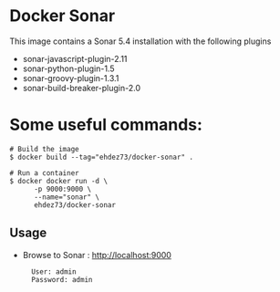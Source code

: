 # Docker Sonar

This image contains a Sonar 5.4 installation with the following plugins

   * sonar-javascript-plugin-2.11
   * sonar-python-plugin-1.5
   * sonar-groovy-plugin-1.3.1
   * sonar-build-breaker-plugin-2.0

# Some useful commands:

    # Build the image
    $ docker build --tag="ehdez73/docker-sonar" .

    # Run a container
    $ docker docker run -d \
          -p 9000:9000 \
          --name="sonar" \
          ehdez73/docker-sonar

## Usage
* Browse to Sonar : [http://localhost:9000](http://localhost:9000)

        User: admin
        Password: admin

